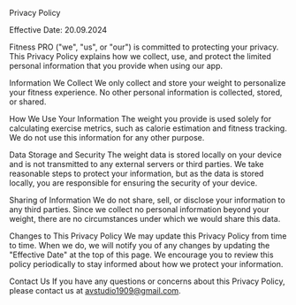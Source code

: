 Privacy Policy

Effective Date: 20.09.2024

Fitness PRO ("we", "us", or "our") is committed to protecting your privacy. This Privacy Policy explains how we collect, use, and protect the limited personal information that you provide when using our app.

Information We Collect
We only collect and store your weight to personalize your fitness experience. No other personal information is collected, stored, or shared.

How We Use Your Information
The weight you provide is used solely for calculating exercise metrics, such as calorie estimation and fitness tracking. We do not use this information for any other purpose.

Data Storage and Security
The weight data is stored locally on your device and is not transmitted to any external servers or third parties. We take reasonable steps to protect your information, but as the data is stored locally, you are responsible for ensuring the security of your device.

Sharing of Information
We do not share, sell, or disclose your information to any third parties. Since we collect no personal information beyond your weight, there are no circumstances under which we would share this data.

Changes to This Privacy Policy
We may update this Privacy Policy from time to time. When we do, we will notify you of any changes by updating the "Effective Date" at the top of this page. We encourage you to review this policy periodically to stay informed about how we protect your information.

Contact Us
If you have any questions or concerns about this Privacy Policy, please contact us at avstudio1909@gmail.com.

